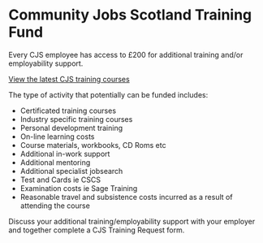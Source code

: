 # Community Jobs Scotland Training Fund

Every CJS employee has access to £200 for additional training and/or employability support.

[View the latest CJS training courses](cjs-training-courses.md)

The type of activity that potentially can be funded includes:

* Certificated training courses
* Industry specific training courses
* Personal development training
* On-line learning costs
* Course materials, workbooks, CD Roms etc
* Additional in-work support
* Additional mentoring
* Additional specialist jobsearch
* Test and Cards ie CSCS
* Examination costs ie Sage Training
* Reasonable travel and subsistence costs incurred as a result of attending the course

Discuss your additional training/employability support with your employer and together complete a CJS Training Request form.

